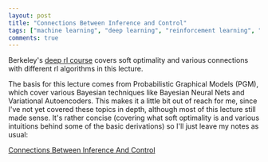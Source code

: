 ```yaml
---
layout: post
title: "Connections Between Inference and Control"
tags: ["machine learning", "deep learning", "reinforcement learning", "cs 294"]
comments: true
---
```


Berkeley's [deep rl course](http://rail.eecs.berkeley.edu/deeprlcourse-fa17/index.html) covers soft optimality and various connections with different rl algorithms in this lecture. 

The basis for this lecture comes from Probabilistic Graphical Models (PGM), which cover various Bayesian techniques like Bayesian Neural Nets and Variational Autoencoders. This makes it a little bit out of reach for me, since I've not yet covered these topics in depth, although most of this lecture still made sense. It's rather concise (covering what soft optimality is and various intuitions behind some of the basic derivations) so I'll just leave my notes as usual:

[Connections Between Inference And Control](../pdfs/cs294/Connections_Between_Inference_And_Control.pdf)